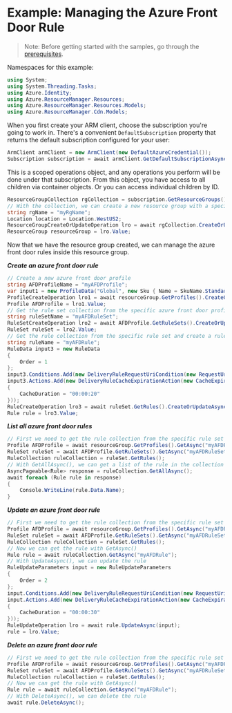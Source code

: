 # Example: Managing the Azure Front Door Rule

>Note: Before getting started with the samples, go through the [prerequisites](https://github.com/Azure/azure-sdk-for-net/tree/main/sdk/resourcemanager/Azure.ResourceManager#prerequisites).

Namespaces for this example:
```C# Snippet:Manage_AFDRules_Namespaces
using System;
using System.Threading.Tasks;
using Azure.Identity;
using Azure.ResourceManager.Resources;
using Azure.ResourceManager.Resources.Models;
using Azure.ResourceManager.Cdn.Models;
```

When you first create your ARM client, choose the subscription you're going to work in. There's a convenient `DefaultSubscription` property that returns the default subscription configured for your user:

```C# Snippet:Readme_DefaultSubscription
ArmClient armClient = new ArmClient(new DefaultAzureCredential());
Subscription subscription = await armClient.GetDefaultSubscriptionAsync();
```

This is a scoped operations object, and any operations you perform will be done under that subscription. From this object, you have access to all children via container objects. Or you can access individual children by ID.

```C# Snippet:Readme_GetResourceGroupCollection
ResourceGroupCollection rgCollection = subscription.GetResourceGroups();
// With the collection, we can create a new resource group with a specific name
string rgName = "myRgName";
Location location = Location.WestUS2;
ResourceGroupCreateOrUpdateOperation lro = await rgCollection.CreateOrUpdateAsync(rgName, new ResourceGroupData(location));
ResourceGroup resourceGroup = lro.Value;
```

Now that we have the resource group created, we can manage the azure front door rules inside this resource group.

***Create an azure front door rule***

```C# Snippet:Managing_AFDRules_CreateAnAzureFrontDoorRule
// Create a new azure front door profile
string AFDProfileName = "myAFDProfile";
var input1 = new ProfileData("Global", new Sku { Name = SkuName.StandardAzureFrontDoor });
ProfileCreateOperation lro1 = await resourceGroup.GetProfiles().CreateOrUpdateAsync(AFDProfileName, input1);
Profile AFDProfile = lro1.Value;
// Get the rule set collection from the specific azure front door profile and create a rule set
string ruleSetName = "myAFDRuleSet";
RuleSetCreateOperation lro2 = await AFDProfile.GetRuleSets().CreateOrUpdateAsync(ruleSetName);
RuleSet ruleSet = lro2.Value;
// Get the rule collection from the specific rule set and create a rule
string ruleName = "myAFDRule";
RuleData input3 = new RuleData
{
    Order = 1
};
input3.Conditions.Add(new DeliveryRuleRequestUriCondition(new RequestUriMatchConditionParameters(RequestUriMatchConditionParametersOdataType.MicrosoftAzureCdnModelsDeliveryRuleRequestUriConditionParameters, RequestUriOperator.Any)));
input3.Actions.Add(new DeliveryRuleCacheExpirationAction(new CacheExpirationActionParameters(CacheExpirationActionParametersOdataType.MicrosoftAzureCdnModelsDeliveryRuleCacheExpirationActionParameters, CacheBehavior.Override, CacheType.All)
{
    CacheDuration = "00:00:20"
}));
RuleCreateOperation lro3 = await ruleSet.GetRules().CreateOrUpdateAsync(ruleName, input3);
Rule rule = lro3.Value;
```

***List all  azure front door rules***

```C# Snippet:Managing_AFDRules_ListAllAzureFrontDoorRules
// First we need to get the rule collection from the specific rule set
Profile AFDProfile = await resourceGroup.GetProfiles().GetAsync("myAFDProfile");
RuleSet ruleSet = await AFDProfile.GetRuleSets().GetAsync("myAFDRuleSet");
RuleCollection ruleCollection = ruleSet.GetRules();
// With GetAllAsync(), we can get a list of the rule in the collection
AsyncPageable<Rule> response = ruleCollection.GetAllAsync();
await foreach (Rule rule in response)
{
    Console.WriteLine(rule.Data.Name);
}
```

***Update an azure front door rule***

```C# Snippet:Managing_AFDRules_UpdateAnAzureFrontDoorRule
// First we need to get the rule collection from the specific rule set
Profile AFDProfile = await resourceGroup.GetProfiles().GetAsync("myAFDProfile");
RuleSet ruleSet = await AFDProfile.GetRuleSets().GetAsync("myAFDRuleSet");
RuleCollection ruleCollection = ruleSet.GetRules();
// Now we can get the rule with GetAsync()
Rule rule = await ruleCollection.GetAsync("myAFDRule");
// With UpdateAsync(), we can update the rule
RuleUpdateParameters input = new RuleUpdateParameters
{
    Order = 2
};
input.Conditions.Add(new DeliveryRuleRequestUriCondition(new RequestUriMatchConditionParameters(RequestUriMatchConditionParametersOdataType.MicrosoftAzureCdnModelsDeliveryRuleRequestUriConditionParameters, RequestUriOperator.Any)));
input.Actions.Add(new DeliveryRuleCacheExpirationAction(new CacheExpirationActionParameters(CacheExpirationActionParametersOdataType.MicrosoftAzureCdnModelsDeliveryRuleCacheExpirationActionParameters, CacheBehavior.Override, CacheType.All)
{
    CacheDuration = "00:00:30"
}));
RuleUpdateOperation lro = await rule.UpdateAsync(input);
rule = lro.Value;
```

***Delete an azure front door rule***

```C# Snippet:Managing_AFDRules_DeleteAnAzureFrontDoorRule
// First we need to get the rule collection from the specific rule set
Profile AFDProfile = await resourceGroup.GetProfiles().GetAsync("myAFDProfile");
RuleSet ruleSet = await AFDProfile.GetRuleSets().GetAsync("myAFDRuleSet");
RuleCollection ruleCollection = ruleSet.GetRules();
// Now we can get the rule with GetAsync()
Rule rule = await ruleCollection.GetAsync("myAFDRule");
// With DeleteAsync(), we can delete the rule
await rule.DeleteAsync();
```

